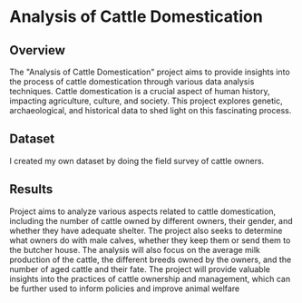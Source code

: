 # Analysis of Cattle Domestication

## Overview

The "Analysis of Cattle Domestication" project aims to provide insights into the process of cattle domestication through various data analysis techniques. Cattle domestication is a crucial aspect of human history, impacting agriculture, culture, and society. This project explores genetic, archaeological, and historical data to shed light on this fascinating process.

## Dataset

I created my own dataset by doing the field survey of cattle owners.

## Results

Project aims to analyze various aspects related to cattle domestication, including 
the number of cattle owned by different owners, their gender, and whether they have adequate 
shelter. The project also seeks to determine what owners do with male calves, whether they 
keep them or send them to the butcher house. The analysis will also focus on the average milk 
production of the cattle, the different breeds owned by the owners, and the number of aged 
cattle and their fate. The project will provide valuable insights into the practices of cattle 
ownership and management, which can be further used to inform policies and improve animal 
welfare
